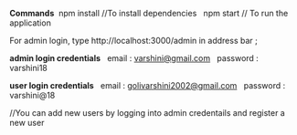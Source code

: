 **Commands**&nbsp;
npm install       //To install dependencies &nbsp;
npm start        // To run the application &nbsp;

For admin login, type http://localhost:3000/admin in address bar ; <br>

**admin login credentials** &nbsp;
email : varshini@gmail.com &nbsp;
password : varshini18  &nbsp;

**user login credentials** &nbsp;
email : golivarshini2002@gmail.com &nbsp;
password : varshini@18  &nbsp;


//You can add new users by logging into admin credentails and register a new user  &nbsp;
